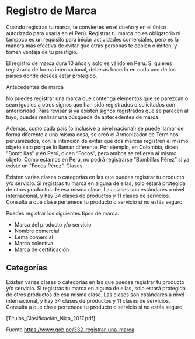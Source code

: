 # Registro de Marca

Cuando registras tu marca, te conviertes en el dueño y en el único autorizado para usarla en el Perú. Registrar tu marca no es obligatorio ni tampoco es un requisito para iniciar actividades comerciales, pero es la manera más efectiva de evitar que otras personas te copien o imiten, y tomen ventaja de tu prestigio.

El registro de marca dura 10 años y solo es válido en Perú. Si quieres registrarla de forma internacional, deberás hacerlo en cada uno de los países donde desees estar protegido.

Antecedentes de marca

No puedes registrar una marca que contenga elementos que se parezcan o sean iguales a otros signos que han sido registrados o solicitados con anterioridad. Para revisar si ya existen signos registrados que se parecen al tuyo, puedes realizar una búsqueda de antecedentes de marca.

Además, como cada país (o inclusive a nivel nacional) se puede llamar de forma diferente a una misma cosa, se creó el Armonizador de Términos peruanizados, con la intención de evitar que dos marcas registren el mismo objeto solo porque lo llaman diferente. Por ejemplo, en Colombia, dicen "Bombillas" y en Perú, dicen “Focos”, pero ambos se refieren al mismo objeto. Como estamos en Perú, no podrá registrarse “Bombillas Pérez” si ya existe un "Focos Pérez".
Clases

Existen varias clases o categorías en las que puedes registrar tu producto y/o servicio. Si registras tu marca en alguna de ellas, solo estará protegida de otros productos de esa misma clase. Las clases son estándares a nivel internacional, y hay 34 clases de productos y 11 clases de servicios. Consulta a qué clase pertenece tu producto o servicio si no estás seguro.

Puedes registrar los siguientes tipos de marca:

* Marca del producto y/o servicio
* Nombre comercial
* Lema comercial
* Marca colectiva
* Marca de certificación

## Categorías

Existen varias clases o categorías en las que puedes registrar tu producto y/o servicio. Si registras tu marca en alguna de ellas, solo estará protegida de otros productos de esa misma clase. Las clases son estándares a nivel internacional, y hay 34 clases de productos y 11 clases de servicios. Consulta a qué clase pertenece tu producto o servicio si no estás seguro.

[Títulos_Clasificación_Niza_2017.pdf]

Fuente
https://www.gob.pe/332-registrar-una-marca
